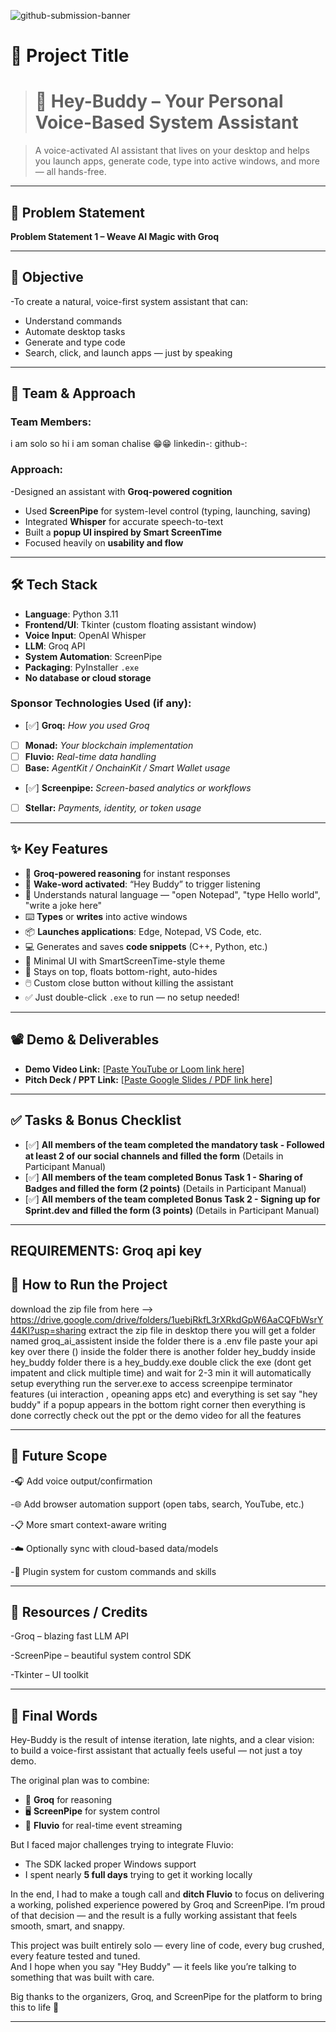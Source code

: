![github-submission-banner](https://github.com/user-attachments/assets/a1493b84-e4e2-456e-a791-ce35ee2bcf2f)

# 🚀 Project Title

># 🚀 Hey-Buddy – Your Personal Voice-Based System Assistant

> A voice-activated AI assistant that lives on your desktop and helps you launch apps, generate code, type into active windows, and more — all hands-free.


---

## 📌 Problem Statement

**Problem Statement 1 – Weave AI Magic with Groq**

---

## 🎯 Objective

-To create a natural, voice-first system assistant that can:
- Understand commands
- Automate desktop tasks
- Generate and type code
- Search, click, and launch apps — just by speaking

---

## 🧠 Team & Approach

### Team Members:  
i am solo so hi i am soman chalise 😁😁
linkedin-:
github-:

### Approach:  
-Designed an assistant with **Groq-powered cognition**
- Used **ScreenPipe** for system-level control (typing, launching, saving)
- Integrated **Whisper** for accurate speech-to-text
- Built a **popup UI inspired by Smart ScreenTime**
- Focused heavily on **usability and flow** 

---

## 🛠️ Tech Stack

- **Language**: Python 3.11  
- **Frontend/UI**: Tkinter (custom floating assistant window)  
- **Voice Input**: OpenAI Whisper  
- **LLM**: Groq API  
- **System Automation**: ScreenPipe  
- **Packaging**: PyInstaller `.exe`  
- **No database or cloud storage**

### Sponsor Technologies Used (if any):
- [✅] **Groq:** _How you used Groq_  
- [  ] **Monad:** _Your blockchain implementation_  
- [  ] **Fluvio:** _Real-time data handling_  
- [  ] **Base:** _AgentKit / OnchainKit / Smart Wallet usage_  
- [✅] **Screenpipe:** _Screen-based analytics or workflows_  
- [  ] **Stellar:** _Payments, identity, or token usage_

---

## ✨ Key Features

- 🧠 **Groq-powered reasoning** for instant responses  
- 🎤 **Wake-word activated**: “Hey Buddy” to trigger listening  
- 💬 Understands natural language — "open Notepad", "type Hello world", "write a joke here"  
- ⌨️ **Types** or **writes** into active windows  
- 📦 **Launches applications**: Edge, Notepad, VS Code, etc.  
- 💻 Generates and saves **code snippets** (C++, Python, etc.)  
- 🎨 Minimal UI with SmartScreenTime-style theme  
- 📌 Stays on top, floats bottom-right, auto-hides  
- 🖱️ Custom close button without killing the assistant  
- ✅ Just double-click `.exe` to run — no setup needed!

---

## 📽️ Demo & Deliverables

- **Demo Video Link:** [[Paste YouTube or Loom link here](https://youtu.be/X3JBMkBFFiE?feature=shared)]  
- **Pitch Deck / PPT Link:** [[Paste Google Slides / PDF link here](https://docs.google.com/presentation/d/1-d6lFQoo53uQuGBg2Z5a1av4785N9nZ7/edit?usp=sharing&ouid=113895557266537923269&rtpof=true&sd=true)]

---

## ✅ Tasks & Bonus Checklist

- [✅] **All members of the team completed the mandatory task - Followed at least 2 of our social channels and filled the form** (Details in Participant Manual)  
- [✅] **All members of the team completed Bonus Task 1 - Sharing of Badges and filled the form (2 points)**  (Details in Participant Manual)
- [✅] **All members of the team completed Bonus Task 2 - Signing up for Sprint.dev and filled the form (3 points)**  (Details in Participant Manual)

---
REQUIREMENTS:
Groq api key
---

## 🧪 How to Run the Project

download the zip file from here --> https://drive.google.com/drive/folders/1uebjRkfL3rXRkdGpW6AaCQFbWsrY44KI?usp=sharing
extract the zip file in desktop there you will get a folder named groq_ai_assistent 
inside the folder there is a .env file paste your api key over there ()
inside the folder there is another folder hey_buddy
inside hey_buddy folder there is a hey_buddy.exe
double click the exe (dont get impatent and click multiple time) and wait for 2-3 min it will automatically setup everything
run the server.exe to access screenpipe terminator features (ui interaction , opeaning apps etc)
and everything is set 
say "hey buddy"  if a popup appears in the bottom right corner then everything is done correctly
check out the ppt or the demo video for all the features 


---

## 🧬 Future Scope

-🎧 Add voice output/confirmation

-🌐 Add browser automation support (open tabs, search, YouTube, etc.)

-📋 More smart context-aware writing

-☁️ Optionally sync with cloud-based data/models

-🧩 Plugin system for custom commands and skills 

---

## 📎 Resources / Credits

-Groq – blazing fast LLM API

-ScreenPipe – beautiful system control SDK

-Tkinter – UI toolkit  

---

## 🏁 Final Words

Hey-Buddy is the result of intense iteration, late nights, and a clear vision:  
to build a voice-first assistant that actually feels useful — not just a toy demo.

The original plan was to combine:
- 🤖 **Groq** for reasoning  
- 🖥️ **ScreenPipe** for system control  
- 🌊 **Fluvio** for real-time event streaming

But I faced major challenges trying to integrate Fluvio:
- The SDK lacked proper Windows support
- I spent nearly **5 full days** trying to get it working locally

In the end, I had to make a tough call and **ditch Fluvio** to focus on delivering a working, polished experience powered by Groq and ScreenPipe. I’m proud of that decision — and the result is a fully working  assistant that feels smooth, smart, and snappy.

This project was built entirely solo — every line of code, every bug crushed, every feature tested and tuned.  
And I hope when you say "Hey Buddy" — it feels like you’re talking to something that was built with care.

Big thanks to the organizers, Groq, and ScreenPipe for the platform to bring this to life 🙌

---
